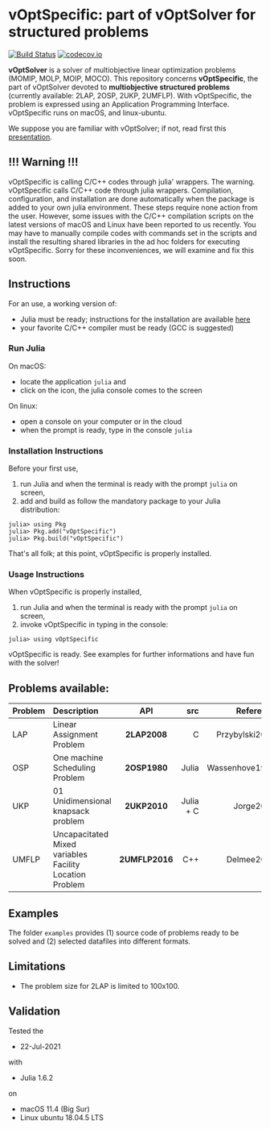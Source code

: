 # vOptSpecific: part of vOptSolver for structured problems

[![Build Status](https://travis-ci.org/vOptSolver/vOptSpecific.jl.svg?branch=master)](https://travis-ci.org/vOptSolver/vOptSpecific.jl)
[![codecov.io](http://codecov.io/github/vOptSolver/vOptSpecific.jl/coverage.svg?branch=master)](http://codecov.io/github/vOptSolver/vOptSpecific.jl?branch=master)

**vOptSolver** is a solver of multiobjective linear optimization problems (MOMIP, MOLP, MOIP, MOCO).
This repository concerns **vOptSpecific**, the part of vOptSolver devoted to **multiobjective structured problems** (currently available: 2LAP, 2OSP, 2UKP, 2UMFLP). With vOptSpecific, the problem is expressed using an Application Programming Interface. vOptSpecific runs on macOS, and linux-ubuntu.

We suppose you are familiar with vOptSolver; if not, read first this [presentation](https://voptsolver.github.io/vOptSolver/).

## !!! Warning !!! 
vOptSpecific is calling C/C++ codes through julia' wrappers. The warning. vOptSpecific calls C/C++ code through julia wrappers. Compilation, configuration, and installation are done automatically when the package is added to your own julia environment. These steps require none action from the user. However, some issues with the C/C++ compilation scripts on the latest versions of macOS and Linux have been reported to us recently. You may have to manually compile codes with commands set in the scripts and install the resulting shared libraries in the ad hoc folders for executing vOptSpecific. Sorry for these inconveniences, we will examine and fix this soon.

## Instructions 
For an use, a working version of:
- Julia must be ready; instructions for the installation are available [here](https://julialang.org/downloads/)
- your favorite C/C++ compiler must be ready (GCC is suggested)

### Run Julia

On macOS:

- locate the application `julia` and 
- click on the icon, the julia console comes to the screen

On linux:

- open a console on your computer or in the cloud
- when the prompt is ready, type in the console `julia`

### Installation Instructions

Before your first use, 
1. run Julia and when the terminal is ready with the prompt `julia` on screen, 
2. add and build as follow the mandatory package to your Julia distribution: 

```
julia> using Pkg
julia> Pkg.add("vOptSpecific")
julia> Pkg.build("vOptSpecific")
```

That's all folk; at this point, vOptSpecific is properly installed.

### Usage Instructions

When vOptSpecific is properly installed,

1. run Julia and when the terminal is ready with the prompt `julia` on screen, 
2. invoke vOptSpecific in typing in the console:
```
julia> using vOptSpecific
```
vOptSpecific is ready. See examples for further informations and have fun with the solver!

## Problems available:

| Problem | Description                        | API           | src      | Reference      |
|:--------|:-----------------------------------|:-------------:| --------:| --------------:|
| LAP     | Linear Assignment Problem          | **2LAP2008**  | C        | Przybylski2008 |
| OSP     | One machine Scheduling Problem     | **2OSP1980**  | Julia    | Wassenhove1980 |
| UKP     | 01 Unidimensional knapsack problem | **2UKP2010**  | Julia + C  | Jorge2010 |
| UMFLP   | Uncapacitated Mixed variables Facility Location Problem |**2UMFLP2016**| C++ | Delmee2017|

## Examples 
The folder `examples` provides (1) source code of problems ready to be solved and (2) selected datafiles into different formats.

## Limitations
- The problem size for 2LAP is limited to 100x100.

## Validation 

Tested the

-    22-Jul-2021 

with

  -    Julia 1.6.2
 
on

  -    macOS 11.4 (Big Sur)
  -    Linux ubuntu 18.04.5 LTS

